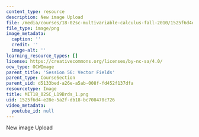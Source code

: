 ```yaml
---
content_type: resource
description: New image Upload
file: /media/courses/18-02sc-multivariable-calculus-fall-2010/1525f6d4e28e5a2fdb18bc708470c726_MIT18_02SC_L19Brds_1.png
file_type: image/png
image_metadata:
  caption: ''
  credit: ''
  image-alt: ''
learning_resource_types: []
license: https://creativecommons.org/licenses/by-nc-sa/4.0/
ocw_type: OCWImage
parent_title: 'Session 56: Vector Fields'
parent_type: CourseSection
parent_uid: d5133bed-a26e-a5ab-008f-fd452f137dfa
resourcetype: Image
title: MIT18_02SC_L19Brds_1.png
uid: 1525f6d4-e28e-5a2f-db18-bc708470c726
video_metadata:
  youtube_id: null
---
```

New image Upload